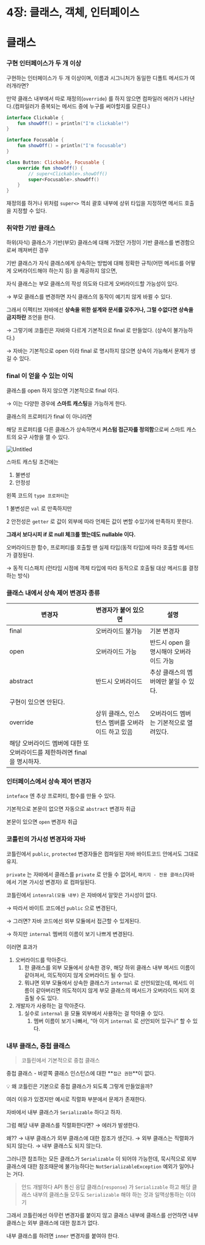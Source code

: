 # 4장: 클래스, 객체, 인터페이스

# 클래스

### 구현 인터페이스가 두 개 이상

구현하는 인터페이스가 두 개 이상이며, 이름과 시그니처가 동일한 디폴트 메서드가 여러개라면?

만약 클래스 내부에서 따로 재정의(`override`) 를 하지 않으면 컴파일러 에러가 나타난다.(컴파일러가 중복되는 메서드 중에 누구를 써야할지를 모른다.)

```kotlin
interface Clickable {
	fun showOff() = println("I'm clickable!")
}

interface Focusable {
	fun showOff() = println("I'm focusable")
}

class Button: Clickable, Focusable {
	override fun showOff() {
		// super<Clickable>.showOff()
		super<Focusable>.showOff()
	}
}
```

재정의를 하거나 위처럼 `super<>` 꺽쇠 괄호 내부에 상위 타입을 지정하면 메서드 호출을 지정할 수 있다.

### **취약한 기반 클래스**

하위(자식) 클래스가 기반(부모) 클래스에 대해 가졌던 가정이 기반 클래스를 변경함으로써 깨져버린 경우

기반 클래스가 자식 클래스에게 상속하는 방법에 대해 정확한 규칙(어떤 메서드를 어떻게 오버라이드해야 하는지 등) 을 제공하지 않으면,

자식 클래스는 부모 클래스의 작성 의도와 다르게 오버라이드할 가능성이 있다.

→ 부모 클래스를 변경하면 자식 클래스의 동작이 예기치 않게 바뀔 수 있다.

그래서 이펙티브 자바에선 **상속을 위한 설계와 문서를 갖추거나, 그럴 수없다면 상속을 금지하란** 조언을 한다.

→ 그렇기에 코틀린은 자바와 다르게 기본적으로 final 로 만들었다. (상속이 불가능하다.)

→ 자바는 기본적으로 open 이라 final 로 명시하지 않으면 상속이 가능해서 문제가 생길 수 있다.

### **final 이 얻을 수 있는 이익**

클래스를 open 하지 않으면 기본적으로 final 이다.

→ 이는 다양한 경우에 **스마트 캐스팅**을 가능하게 한다.

클래스의 프로퍼티가 final 이 아니라면

해당 프로퍼티를 다른 클래스가 상속하면서 **커스텀 접근자를 정의함**으로써 스마트 캐스트의 요구 사항을 깰 수 있다.

![Untitled](4%E1%84%8C%E1%85%A1%E1%86%BC%20%E1%84%8F%E1%85%B3%E1%86%AF%E1%84%85%E1%85%A2%E1%84%89%E1%85%B3,%20%E1%84%80%E1%85%A2%E1%86%A8%E1%84%8E%E1%85%A6,%20%E1%84%8B%E1%85%B5%E1%86%AB%E1%84%90%E1%85%A5%E1%84%91%E1%85%A6%E1%84%8B%E1%85%B5%E1%84%89%E1%85%B3%20ef58f2a2c1d042209201ff21ae16461a/Untitled.png)

스마트 캐스팅 조건에는

1. 불변성
2. 안정성

왼쪽 코드의 `type 프로퍼티`는

1  불변성은 `val` 로 만족하지만

2  안전성은 `getter` 로 값이 외부에 따라 언제든 값이 변할 수있기에 만족하지 못한다.

**그래서 보다시피 if 로 null 체크를 했는데도 nullable 이다.**

오버라이드한 함수, 프로퍼티를 호출할 땐 실제 타입(동적 타입)에 따라 호출할 메서드가 결정된다.

→ 동적 디스패치 (런타임 시점에 객체 타입에 따라 동적으로 호출될 대상 메서드를 결정하는 방식)

### 클래스 내에서 상속 제어 변경자 종류

| 변경자 | 변경자가 붙어 있으면 | 설명 |
| --- | --- | --- |
| final | 오버라이드 불가능 | 기본 변경자 |
| open | 오버라이드 가능 | 반드시 open 을 명시해야 오버라이드 가능 |
| abstract | 반드시 오버라이드 | 추상 클래스의 멤버에만 붙일 수 있다.
구현이 있으면 안된다. |
| override  | 상위 클래스, 인스턴스 멤버를 오버라이드 하고 있음 | 오버라이드 멤버는 기본적으로 열려있다.
해당 오버라이드 멤버에 대한 또 오버라이드를 제한하려면 final 을 명시하자. |

### 인터페이스에서 상속 제어 변경자

`inteface` 엔 추상 프로퍼티, 함수를 만들 수 있다.

기본적으로 본문이 없으면 자동으로 `abstract` 변경자 취급

본문이 있으면 `open` 변경자 취급

### 코틀린의 가시성 변경자와 자바

코틀린에서 `public`, `protected` 변경자들은 컴파일된 자바 바이트코드 안에서도 그대로 유지.

`private` 는 자바에서 클래스를 `private` 로 만들 수 없어서, `패키지 - 전용 클래스`(자바에서 기본 가시성 변경자) 로 컴파일된다.

코틀린에서 `intenral(모듈 내부)` 은 자바에서 알맞은 가시성이 없다.

→ 따라서 바이트 코드에선 `public` 으로 변경된다,

→ 그러면? 자바 코드에선 외부 모듈에서 접근할 수 있게된다.

→ 하지만 `internal` 멤버의 이름이 보기 나쁘게 변경된다.

이러면 효과가

1. 오버라이드를 막아준다.
    1. 한 클래스를 외부 모듈에서 상속한 경우, 해당 하위 클래스 내부 메서드 이름이 같아져서, 의도적이지 않게 오버라이드 될 수 있다.
    2. 뭐냐면 외부 모듈에서 상속한 클래스가 `internal` 로 선언되었는데, 메서드 이름이 같아버리면 의도적이지 않게 부모 클래스의 메서드가 오버라이드 되어 호출될 수도 있다.
2. 개발자가 사용하는 걸 막아준다.
    1. 실수로 `internal` 을 모듈 외부에서 사용하는 걸 막아줄 수 있다.
        1. 멤버 이름이 보기 나빠서, “아 이거 `internal` 로 선언되어 있구나” 할 수 있다.


### 내부 클래스, 중첩 클래스

> 코틀린에서 기본적으로 중첩 클래스
>

중첩 클래스 - 바깥쪽 클래스 인스턴스에 대한 **`접근 권한`**이 없다.

<aside>
💡 왜 코틀린은 기본으로 중첩 클래스가 되도록 그렇게 만들었을까?

</aside>

여러 이유가 있겠지만 예시로 직렬화 부분에서 문제가 존재한다.

자바에서 내부 클래스가 `Serializable` 하다고 하자.

그럼 해당 내부 클래스를 직렬화한다면? → 에러가 발생한다.

왜?? → 내부 클래스가 외부 클래스에 대한 참조가 생긴다. → 외부 클래스는 직렬화가 되지 않는다. → 내부 클래스도 되지 않는다.

그러니깐 참조하는 모든 클래스가 `Serializable` 이 되어야 가능한데, 묵시적으로 외부 클래스에 대한 참조때문에 불가능하다는 `NotSerializableException` 예외가 일어나는 거다.

> 안드 개발하다 API 통신 응답 클래스(`response`) 가 `Serializable` 하고 해당 클래스 내부의 클래스들 모두도 `Serializable` 해야 하는 것과 일맥상통하는 이야기
>

그래서 코틀린에선 아무런 변경자를 붙이지 않고 클래스 내부에 클래스를 선언하면 내부 클래스는 외부 클래스에 대한 참조가 없다.

내부 클래스를 하려면 `inner` 변경자를 붙여야 한다.